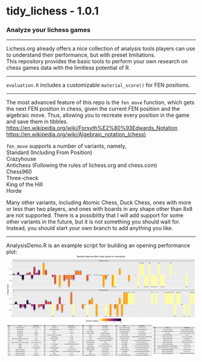 # tidy_lichess - 1.0.1
### Analyze your lichess games

---

Lichess.org already offers a nice collection of analysis tools players can use to understand their performance, but with preset limitations.  
This repository provides the basic tools to perform your own research on chess games data with the limitless potential of R.

---

`evaluation.R` includes a customizable `material_score()` for FEN positions.

---

The most advanced feature of this repo is the `fen_move` function, which gets the 
next FEN position in chess, given the current FEN position and the algebraic 
move. Thus, allowing you to recreate every position in the game and save them in tibbles.  
https://en.wikipedia.org/wiki/Forsyth%E2%80%93Edwards_Notation  
https://en.wikipedia.org/wiki/Algebraic_notation_(chess)

`fen_move` supports a number of variants, namely,  
Standard (Including From Position)  
Crazyhouse  
Antichess (Following the rules of lichess.org and chess.com)  
Chess960  
Three-check  
King of the Hill  
Horde

Many other variants, including Atomic Chess, Duck Chess, ones with more or less 
than two players, and ones with boards in any shape other than 8x8 are not 
supported. There is a possibility that I will add support for some other 
variants in the future, but it is not something you should wait for. Instead,
you should start your own branch to add anything you like.

---

AnalysisDemo.R is an example script for building an opening performance plot:
![Opening Analysis Plot](ECO_plot.png)
